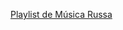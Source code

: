 [Playlist de Música Russa](https://www.youtube.com/watch?v=K5j4-CkqxAI&list=RDCLAK5uy_n5hEZuUOq1SqeudZzqMokKdZ_kwdlnGxQ&start_radio=1)